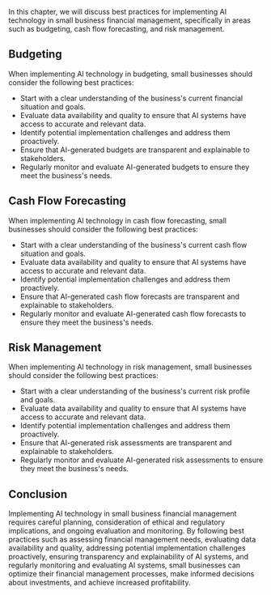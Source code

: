 
In this chapter, we will discuss best practices for implementing AI technology in small business financial management, specifically in areas such as budgeting, cash flow forecasting, and risk management.

Budgeting
---------

When implementing AI technology in budgeting, small businesses should consider the following best practices:

* Start with a clear understanding of the business's current financial situation and goals.
* Evaluate data availability and quality to ensure that AI systems have access to accurate and relevant data.
* Identify potential implementation challenges and address them proactively.
* Ensure that AI-generated budgets are transparent and explainable to stakeholders.
* Regularly monitor and evaluate AI-generated budgets to ensure they meet the business's needs.

Cash Flow Forecasting
---------------------

When implementing AI technology in cash flow forecasting, small businesses should consider the following best practices:

* Start with a clear understanding of the business's current cash flow situation and goals.
* Evaluate data availability and quality to ensure that AI systems have access to accurate and relevant data.
* Identify potential implementation challenges and address them proactively.
* Ensure that AI-generated cash flow forecasts are transparent and explainable to stakeholders.
* Regularly monitor and evaluate AI-generated cash flow forecasts to ensure they meet the business's needs.

Risk Management
---------------

When implementing AI technology in risk management, small businesses should consider the following best practices:

* Start with a clear understanding of the business's current risk profile and goals.
* Evaluate data availability and quality to ensure that AI systems have access to accurate and relevant data.
* Identify potential implementation challenges and address them proactively.
* Ensure that AI-generated risk assessments are transparent and explainable to stakeholders.
* Regularly monitor and evaluate AI-generated risk assessments to ensure they meet the business's needs.

Conclusion
----------

Implementing AI technology in small business financial management requires careful planning, consideration of ethical and regulatory implications, and ongoing evaluation and monitoring. By following best practices such as assessing financial management needs, evaluating data availability and quality, addressing potential implementation challenges proactively, ensuring transparency and explainability of AI systems, and regularly monitoring and evaluating AI systems, small businesses can optimize their financial management processes, make informed decisions about investments, and achieve increased profitability.
